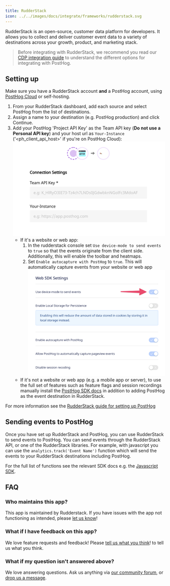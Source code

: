 ```yaml
---
title: RudderStack
icon: ../../images/docs/integrate/frameworks/rudderstack.svg
---
```


RudderStack is an open-source, customer data platform for developers. It allows you to collect and deliver customer event data to a variety of destinations across your growth, product, and marketing stack.

> Before integrating with RudderStack, we recommend you read our [CDP integration guide](/docs/integrate/cdp) to understand the different options for integrating with PostHog.

## Setting up

Make sure you have a RudderStack account **and** a PostHog account, using [PostHog Cloud](https://app.posthog.com/signup) or self-hosting.

1. From your RudderStack dashboard, add each source and select PostHog from the list of destinations.
2. Assign a name to your destination (e.g. PostHog production) and click Continue.
3. Add your PostHog 'Project API Key' as the Team API key (**Do not use a Personal API key**) and your host url as `Your-Instance` ('<ph_client_api_host>' if you're on PostHog Cloud):
    ![RudderStack Dashboard](../../images/rs-posthog-config.png)
    - If it's a website or web app:
      1. In the rudderstack console set `Use device-mode to send events` to `true` so that the events originate from the client side. Additionally, this will enable the toolbar and heatmaps.
      2. Set `Enable autocapture with PostHog` to `true`. This will automatically capture events from your website or web app  
        ![RudderStack Dashboard](../../images/rs-device-mode.png)
    - If it's not a website or web app (e.g. a mobile app or server), to use the full set of features such as feature flags and session recordings manually install the [PostHog SDK docs](/docs/integrate) in addition to adding PostHog as the event destination in RudderStack.

For more information see the [RudderStack guide for setting up PostHog](https://www.rudderstack.com/docs/destinations/streaming-destinations/posthog/setting-up-posthog/)

## Sending events to PostHog

Once you have set up RudderStack and PostHog, you can use RudderStack to send events to PostHog. You can send events through the RudderStack API, or one of the RudderStack libraries. For example, with javascript you can use the `analytics.track('Event Name')` function which will send the events to your RudderStack destinations including PostHog.

For the full list of functions see the relevant SDK docs e.g. the [Javascript SDK](https://www.rudderstack.com/docs/sources/event-streams/sdks/rudderstack-javascript-sdk/supported-api/#track).

## FAQ

### Who maintains this app?

This app is maintained by Rudderstack. If you have issues with the app not functioning as intended, please [let us know](http://app.posthog.com/home#supportModal)!

### What if I have feedback on this app?

We love feature requests and feedback! Please [tell us what you think](http://app.posthog.com/home#supportModal)! to tell us what you think.

### What if my question isn't answered above?

We love answering questions. Ask us anything via [our community forum](/questions), or [drop us a message](http://app.posthog.com/home#supportModal). 
